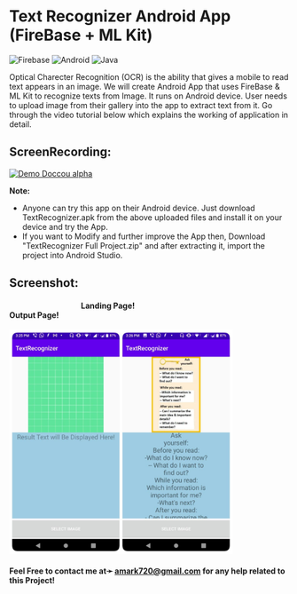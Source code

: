 # Text Recognizer Android App (FireBase + ML Kit)
<img alt="Firebase" src="https://img.shields.io/badge/firebase%20-%23039BE5.svg?&style=for-the-badge&logo=firebase"/> <img alt="Android" src="https://img.shields.io/badge/Android-3DDC84?style=for-the-badge&logo=android&logoColor=white" /> <img alt="Java" src="https://img.shields.io/badge/java-%23ED8B00.svg?&style=for-the-badge&logo=java&logoColor=white"/>

Optical Charecter Recognition (OCR) is the ability that gives a mobile to read text appears in an image. We will create Android App that uses FireBase & ML Kit to recognize texts from Image. It runs on Android device. User needs to upload image from their gallery into the app to extract text from it. Go through the video tutorial below which explains the working of application in detail.

## ScreenRecording:
[![Demo Doccou alpha](https://github.com/amark720/Data-Science-Projects/blob/master/Machine%20Learning%20Projects/Text%20Recognizer%20Android%20App%20(ML%20Kit%20%2B%20FireBase)/App%20Demo%20Video.gif)](https://github.com/amark720/Data-Science-Projects/blob/master/Machine%20Learning%20Projects/Text%20Recognizer%20Android%20App%20(ML%20Kit%20%2B%20FireBase)/App%20Demo%20Video.gif)

**Note:**
* Anyone can try this app on their Android device. Just download TextRecognizer.apk from the above uploaded files and install it on your device and try the App.
* If you want to Modify and further improve the App then, Download "TextRecognizer Full Project.zip" and after extracting it, import the project into Android Studio.


## Screenshot:

#### &emsp;&emsp;&emsp;&emsp;&emsp;&emsp;&emsp;&emsp;&emsp; Landing Page! &emsp;&emsp;&emsp;&emsp;&emsp;&emsp;&emsp;&emsp;&emsp;&emsp;&emsp;&emsp;&emsp;&emsp;&emsp;&emsp;&emsp;&emsp; Output Page!
<img src="https://github.com/amark720/Data-Science-Projects/blob/master/Machine%20Learning%20Projects/Text%20Recognizer%20Android%20App%20(ML%20Kit%20%2B%20FireBase)/ScreenShot.jpg" alt="Landing Page" height="70%" width="80%">


#### Feel Free to contact me at➛ amark720@gmail.com for any help related to this Project!

<!-- References:
Course - https://www.udemy.com/course/text-recognizer-in-android-using-ml-kit/
Badges - https://github.com/Ileriayo/markdown-badges
-->
